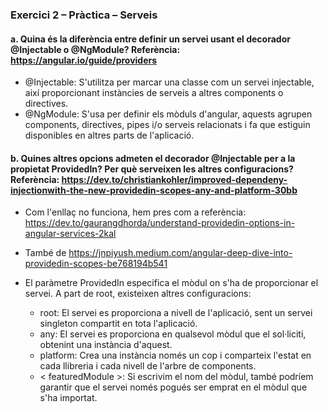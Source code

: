 ### Exercici 2 – Pràctica – Serveis

#### a. Quina és la diferència entre definir un servei usant el decorador @Injectable o @NgModule? Referència: https://angular.io/guide/providers
- @Injectable: S'utilitza per marcar una classe com un servei injectable, així proporcionant instàncies de serveis a altres components o directives.
- @NgModule: S'usa per definir els mòduls d'angular, aquests agrupen components, directives, pipes i/o serveis relacionats i fa que estiguin disponibles en altres parts de l'aplicació.

#### b. Quines altres opcions admeten el decorador @Injectable per a la propietat ProvidedIn? Per què serveixen les altres configuracions? Referència: https://dev.to/christiankohler/improved-dependeny-injectionwith-the-new-providedin-scopes-any-and-platform-30bb

- Com l'enllaç no funciona, hem pres com a referència: https://dev.to/gaurangdhorda/understand-providedin-options-in-angular-services-2kal
- També de https://jnpiyush.medium.com/angular-deep-dive-into-providedin-scopes-be768194b541

- El paràmetre ProvidedIn especifica el mòdul on s'ha de proporcionar el servei. A part de root, existeixen altres configuracions:
    - root: El servei es proporciona a nivell de l'aplicació, sent un servei singleton compartit en tota l'aplicació.
    - any: El servei es proporciona en qualsevol mòdul que el sol·liciti, obtenint una instància d'aquest.
    - platform: Crea una instància només un cop i comparteix l'estat en cada llibreria i cada nivell de l'arbre de components.
    - < featuredModule >: Si escrivim el nom del mòdul, també podríem garantir que el servei només pogués ser emprat en el mòdul que s'ha importat.

